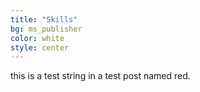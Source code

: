 ```yaml
---
title: "Skills"
bg: ms_publisher
color: white
style: center
---
```


this is a test string in a test post named red.
